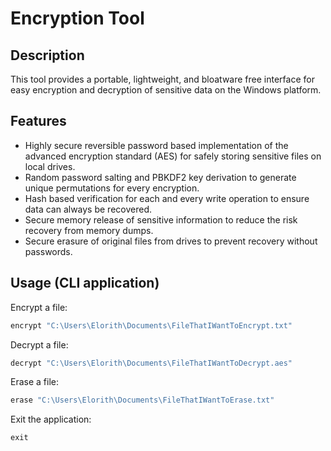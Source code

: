 # Encryption Tool

## Description

This tool provides a portable, lightweight, and bloatware free interface for easy encryption and decryption of sensitive data on the Windows platform.

## Features

* Highly secure reversible password based implementation of the advanced encryption standard (AES) for safely storing sensitive files on local drives.
* Random password salting and PBKDF2 key derivation to generate unique permutations for every encryption.
* Hash based verification for each and every write operation to ensure data can always be recovered.
* Secure memory release of sensitive information to reduce the risk recovery from memory dumps.
* Secure erasure of original files from drives to prevent recovery without passwords. 

## Usage (CLI application)

Encrypt a file:

```c#
encrypt "C:\Users\Elorith\Documents\FileThatIWantToEncrypt.txt"
```

Decrypt a file:
```c#
decrypt "C:\Users\Elorith\Documents\FileThatIWantToDecrypt.aes"
```

Erase a file:
```c#
erase "C:\Users\Elorith\Documents\FileThatIWantToErase.txt"
```

Exit the application:
```c#
exit
```
